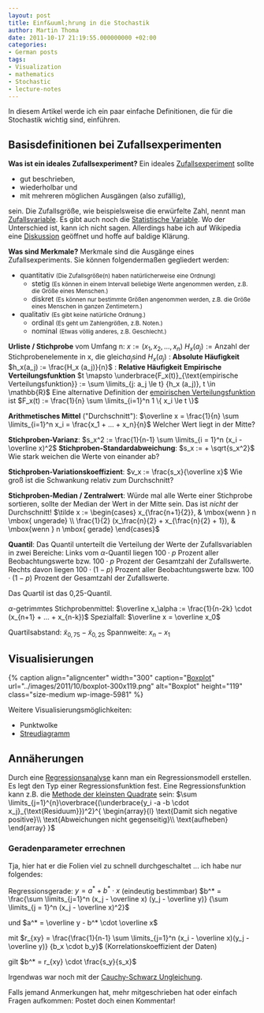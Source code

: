 ```yaml
---
layout: post
title: Einf&uuml;hrung in die Stochastik
author: Martin Thoma
date: 2011-10-17 21:19:55.000000000 +02:00
categories:
- German posts
tags:
- Visualization
- mathematics
- Stochastic
- lecture-notes
---
```

In diesem Artikel werde ich ein paar einfache Definitionen, die f&uuml;r die Stochastik wichtig sind, einf&uuml;hren.
<h2>Basisdefinitionen bei Zufallsexperimenten</h2>
<strong>Was ist ein ideales Zufallsexperiment?</strong>
Ein ideales <a href="http://de.wikipedia.org/wiki/Zufallsexperiment">Zufallsexperiment</a> sollte
<ul>
    <li>gut beschrieben,</li>
    <li>wiederholbar und</li>
    <li>mit mehreren m&ouml;glichen Ausg&auml;ngen (also zuf&auml;llig),</li>
</ul>
sein.
Die Zufallsgr&ouml;&szlig;e, wie beispielsweise die erw&uuml;rfelte Zahl, nennt man <a href="http://de.wikipedia.org/wiki/Zufallsvariable">Zufallsvariable</a>. Es gibt auch noch die <a href="http://de.wikipedia.org/wiki/Statistische_Variable">Statistische Variable</a>. Wo der Unterschied ist, kann ich nicht sagen. Allerdings habe ich auf Wikipedia eine <a href="http://de.wikipedia.org/wiki/Diskussion:Statistische_Variable#Abgrenzung_Zufallsvariable_und_Statistische_Variable">Diskussion</a> ge&ouml;ffnet und hoffe auf baldige Kl&auml;rung.

<strong>Was sind Merkmale?</strong>
Merkmale sind die Ausg&auml;nge eines Zufallsexperiments. Sie k&ouml;nnen folgenderma&szlig;en gegliedert werden:
<ul>
  <li>quantitativ <small>(Die Zufallsgr&ouml;&szlig;e(n) haben nat&uuml;rlicherweise eine Ordnung)</small>
    <ul>
	<li>stetig <small>(Es k&ouml;nnen in einem Intervall beliebige Werte angenommen werden, z.B. die Gr&ouml;&szlig;e eines Menschen.)</small></li>
        <li>diskret <small>(Es k&ouml;nnen nur bestimmte Gr&ouml;&szlig;en angenommen werden, z.B. die Gr&ouml;&szlig;e eines Menschen in ganzen Zentimetern.)</small></li>
    </ul>
  </li>
  <li>qualitativ <small>(Es gibt keine nat&uuml;rliche Ordnung.)</small>
    <ul>
      <li>ordinal <small>(Es geht um Zahlengr&ouml;&szlig;en, z.B. Noten.)</small></li>
      <li>nominal <small>(Etwas v&ouml;llig anderes, z.B. Geschlecht.)</small></li>
    </ul>
  </li>
</ul>

<strong>Urliste / Stichprobe</strong> vom Umfang n: $x := (x_1, x_2, ..., x_n)$
$H_x (a_j) := \text{Anzahl der Stichprobenelemente in x, die gleich} a_j \text{sind}$
$H_x (a_j)$ : <strong>Absolute H&auml;ufigkeit</strong>
$h_x(a_j) := \frac{H_x (a_j)}{n}$ : <strong>Relative H&auml;ufigkeit</strong>
<strong>Empirische Verteilungsfunktion</strong>
$t \mapsto \underbrace{F_x(t)}_{\text{empirische Verteilungsfunktion}} := \sum \limits_{j: a_j \le t} {h_x (a_j)}, t \in \mathbb{R}$
Eine alternative Definition der <a href="http://de.wikipedia.org/wiki/Empirische_Verteilungsfunktion">empirischen Verteilungsfunktion</a> ist 
$F_x(t) := \frac{1}{n} \sum \limits_{i=1}^n 1 \{ x_i \le t \}$

<strong>Arithmetisches Mittel</strong> ("Durchschnitt"): $\overline x = \frac{1}{n} \sum \limits_{i=1}^n x_i = \frac{x_1 + ... + x_n}{n}$
Welcher Wert liegt in der Mitte?

<strong>Stichproben-Varianz</strong>: $s_x^2 := \frac{1}{n-1} \sum \limits_{i = 1}^n (x_i - \overline x)^2$
<strong>Stichproben-Standardabweichung</strong>: $s_x := + \sqrt{s_x^2}$
Wie stark weichen die Werte von einander ab?

<strong>Stichproben-Variationskoeffizient</strong>: $v_x := \frac{s_x}{\overline x}$ 
Wie gro&szlig; ist die Schwankung relativ zum Durchschnitt?

<strong>Stichproben-Median / Zentralwert</strong>: W&uuml;rde mal alle Werte einer Stichprobe sortieren, sollte der Median der Wert in der Mitte sein. Das ist <em>nicht</em> der Durchschnitt!
$\tilde x := \begin{cases} x_{\frac{n+1}{2}}, & \mbox{wenn }   n \mbox{ ungerade} \\
                                 \frac{1}{2} (x_\frac{n}{2} + x_{\frac{n}{2} + 1}), & \mbox{wenn } n \mbox{ gerade} \end{cases}$

<strong>Quantil</strong>: Das Quantil unterteilt die Verteilung der Werte der Zufallsvariablen in zwei Bereiche: Links vom $\alpha$-Quantil liegen $100 \cdot p$ Prozent aller Beobachtungswerte bzw. $100 \cdot p$ Prozent der Gesamtzahl der Zufallswerte. Rechts davon liegen $100 \cdot (1-p)$ Prozent aller Beobachtungswerte bzw. $100 \cdot (1-p)$ Prozent der Gesamtzahl der Zufallswerte. 

Das Quartil ist das 0,25-Quantil.

$\alpha$-getrimmtes Stichprobenmittel: $\overline x_\alpha := \frac{1}{n-2k} \cdot (x_{n+1} + ... + x_{n-k})$
Spezialfall: $\overline x = \overline x_0$

Quartilsabstand: $\tilde x_{0,75} - \tilde x_{0,25}$
Spannweite: $x_n - x_1$

<h2>Visualisierungen</h2>
{% caption align="aligncenter" width="300" caption="<a href='http://de.wikipedia.org/wiki/Boxplot'>Boxplot</a>" url="../images/2011/10/boxplot-300x119.png" alt="Boxplot"  height="119" class="size-medium wp-image-5981" %}

Weitere Visualisierungsm&ouml;glichkeiten:
<ul>
  <li>Punktwolke</li>
  <li><a href="http://de.wikipedia.org/wiki/Streudiagramm">Streudiagramm</a></li>
</ul>

<h2>Ann&auml;herungen</h2>
Durch eine <a href="http://de.wikipedia.org/wiki/Regressionsanalyse">Regressionsanalyse</a> kann man ein Regressionsmodell erstellen. Es legt den Typ einer Regressionsfunktion fest. Eine Regressionsfunktion kann z.B. die <a href="http://de.wikipedia.org/wiki/Regressionsfunktion">Methode der kleinsten Quadrate</a> sein:
$\sum \limits_{j=1}^{n}\overbrace{(\underbrace{y_i -a -b \cdot x_j}_{\text{Residuum}})^2}^{
\begin{array}{l}
\text{Damit sich negative positive}\\
\text{Abweichungen nicht gegenseitig}\\
\text{aufheben}
\end{array}
}$

<h3>Geradenparameter errechnen</h3>
Tja, hier hat er die Folien viel zu schnell durchgeschaltet ... ich habe nur folgendes:

Regressionsgerade: $y = a^* + b^* \cdot x$ (eindeutig bestimmbar)
$b^* = \frac{\sum \limits_{j=1}^n (x_j - \overline x) (y_j - \overline y)} {\sum \limits_{j = 1}^n (x_j - \overline x)^2}$

und $a^* = \overline y - b^* \cdot \overline x$

mit $r_{xy} = \frac{\frac{1}{n-1} \sum \limits_{j=1}^n (x_i - \overline x)(y_j - \overline y)}
{b_x \cdot b_y}$ (Korrelationskoeffizient der Daten)

gilt $b^* = r_{xy} \cdot \frac{s_y}{s_x}$

Irgendwas war noch mit der <a href="http://de.wikipedia.org/wiki/Cauchy-Schwarzsche_Ungleichung">Cauchy-Schwarz Ungleichung</a>.

Falls jemand Anmerkungen hat, mehr mitgeschrieben hat oder einfach Fragen aufkommen: Postet doch einen Kommentar!
